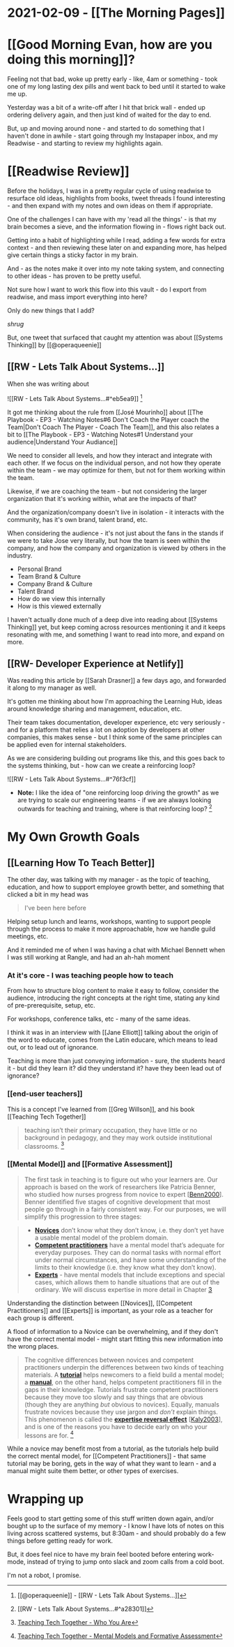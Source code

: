 # 2021-02-09 - [[The Morning Pages]]

# [[Good Morning Evan, how are you doing this morning]]?

Feeling not that bad, woke up pretty early - like, 4am or something - took one of my long lasting dex pills and went back to bed until it started to wake me up.

Yesterday was a bit of a write-off after I hit that brick wall - ended up ordering delivery again, and then just kind of waited for the day to end.

But, up and moving around none - and started to do something that I haven't done in awhile - start going through my Instapaper inbox, and my Readwise - and starting to review my highlights again.

# [[Readwise Review]]

Before the holidays, I was in a pretty regular cycle of using readwise to resurface old ideas, highlights from books, tweet threads I found interesting - and then expand with my notes and own ideas on them if appropriate. 

One of the challenges I can have with my 'read all the things' - is that my brain becomes a sieve, and the information flowing in - flows right back out.

Getting into a habit of highlighting while I read, adding a few words for extra context - and then reviewing these later on and expanding more, has helped give certain things a sticky factor in my brain.

And - as the notes make it over into my note taking system, and connecting to other ideas - has proven to be pretty useful.

Not sure how I want to work this flow into this vault - do I export from readwise, and mass import everything into here?

Only do new things that I add?

*shrug*

But, one tweet that surfaced that caught my attention was about [[Systems Thinking]] by [[@operaqueenie]]

## [[RW - Lets Talk About Systems...]]

When she was writing about

![[RW - Lets Talk About Systems...#^eb5ea9]] [^op1]

[^op1]: [[@operaqueenie]] - [[RW - Lets Talk About Systems...]]

It got me thinking about the rule from [[José Mourinho]] about [[The Playbook - EP3 - Watching Notes#6 Don't Coach the Player coach the Team|Don't Coach The Player - Coach The Team]], and this also relates a bit to [[The Playbook - EP3 - Watching Notes#1 Understand your audience|Understand Your Audiance]]

We need to consider all levels, and how they interact and integrate with each other. If we focus on the individual person, and not how they operate within the team - we may optimize for them, but not for them working within the team.

Likewise, if we are coaching the team - but not considering the larger organization that it's working within, what are the impacts of that?

And the organization/company doesn't live in isolation - it interacts with the community, has it's own brand, talent brand, etc.

When considering the audience - it's not just about the fans in the stands if we were to take Jose very literally, but how the team is seen within the company, and how the company and organization is viewed by others in the industry.

- Personal Brand
- Team Brand & Culture
- Company Brand & Culture
- Talent Brand 
- How do we view this internally
- How is this viewed externally 

I haven't actually done much of a deep dive into reading about  [[Systems Thinking]] yet, but keep coming across resources mentioning it and it keeps resonating with me, and something I want to read into more, and expand on more.


## [[RW- Developer Experience at Netlify]]

Was reading this article by [[Sarah Drasner]] a few days ago, and forwarded it along to my manager as well. 

It's gotten me thinking about how I'm approaching the Learning Hub, ideas around knowledge sharing and management, education, etc. 

Their team takes documentation, developer experience, etc very seriously - and for a platform that relies a lot on adoption by developers at other companies, this makes sense - but I think some of the same principles can be applied even for internal stakeholders.

As we are considering building out programs like this, and this goes back to the systems thinking, but - how can we create a reinforcing loop? 

![[RW - Lets Talk About Systems...#^76f3cf]]

- **Note:** I like the idea of "one reinforcing loop driving the growth"
      as we are trying to scale our engineering teams - if we are always looking outwards for teaching and training, where is that reinforcing loop? [^evnote1]
	  
[^evnote1]: [[RW - Lets Talk About Systems...#^a28301]]

# My Own Growth Goals

## [[Learning How To Teach Better]]

The other day, was talking with my manager - as the topic of teaching, education, and how to support employee growth better, and something that clicked a bit in my head was

> I've been here before

Helping setup lunch and learns, workshops, wanting to support people through the process to make it more approachable, how we handle guild meetings, etc. 

And it reminded me of when I was having a chat with Michael Bennett when I was still working at Rangle, and had an ah-hah moment

### At it's core - I was teaching people how to teach

From how to structure blog content to make it easy to follow, consider the audience, introducing the right concepts at the right time, stating any kind of pre-prerequisite, setup, etc.

For workshops, conference talks, etc - many of the same ideas.

I think it was in an interview with [[Jane Elliott]] talking about the origin of the word to educate, comes from the Latin educare, which means to lead out, or to lead out of ignorance. 

Teaching is more than just conveying information - sure, the students heard it - but did they learn it? did they understand it? have they been lead out of ignorance?

### [[end-user teachers]]

This is a concept I've learned from [[Greg Willson]], and his book [[Teaching Tech Together]]

>  teaching isn’t their primary occupation, they have little or no background in pedagogy, and they may work outside institutional classrooms. [^ttendt]

[^ttendt]: [Teaching Tech Together - Who You Are](https://teachtogether.tech/en/index.html#s:intro-audience)

### [[Mental Model]] and [[Formative Assessment]]

> The first task in teaching is to figure out who your learners are. Our approach is based on the work of researchers like Patricia Benner, who studied how nurses progress from novice to expert \[[Benn2000](https://teachtogether.tech/en/index.html#ref-Benn2000)\]. Benner identified five stages of cognitive development that most people go through in a fairly consistent way. For our purposes, we will simplify this progression to three stages:

> -  [**Novices**](https://teachtogether.tech/en/index.html#g:novice) don’t know what they don’t know, i.e. they don’t yet have a usable mental model of the problem domain.
> - [**Competent practitioners**](https://teachtogether.tech/en/index.html#g:competent-practitioner) have a mental model that’s adequate for everyday purposes. They can do normal tasks with normal effort under normal circumstances, and have some understanding of the limits to their knowledge (i.e. they know what they don’t know).
> - [**Experts**](https://teachtogether.tech/en/index.html#g:expert) - have mental models that include exceptions and special cases, which allows them to handle situations that are out of the ordinary. We will discuss expertise in more detail in Chapter [3](https://teachtogether.tech/en/index.html#s:memory)

Understanding the distinction between [[Novices]], [[Competent Practitioners]] and [[Experts]] is important, as your role as a teacher for each group is different.

A flood of information to a Novice can be overwhelming, and if they don't have the correct mental model - might start fitting this new information into the wrong places.

> The cognitive differences between novices and competent practitioners underpin the differences between two kinds of teaching materials. 
> A [**tutorial**](https://teachtogether.tech/en/index.html#g:tutorial) helps newcomers to a field build a mental model; a [**manual**](https://teachtogether.tech/en/index.html#g:manual), on the other hand, helps competent practitioners fill in the gaps in their knowledge. 
> Tutorials frustrate competent practitioners because they move too slowly and say things that are obvious (though they are anything _but_ obvious to novices). Equally, manuals frustrate novices because they use jargon and _don’t_ explain things. 
> This phenomenon is called the [**expertise reversal effect**](https://teachtogether.tech/en/index.html#g:expertise-reversal) \[[Kaly2003](https://teachtogether.tech/en/index.html#ref-Kaly2003)\], and is one of the reasons you have to decide early on who your lessons are for. [^ttetmodel]

[^ttetmodel]: [Teaching Tech Together - Mental Models and Formative Assessment](https://teachtogether.tech/en/index.html#s:models)

While a novice may benefit most from a tutorial, as the tutorials help build the correct mental model, for [[Competent Practitioners]] - that same tutorial may be boring, gets in the way of what they want to learn  - and a manual might suite them better, or other types of exercises.


# Wrapping up

Feels good to start getting some of this stuff written down again, and/or bought up to the surface of my memory - I know I have lots of notes on this living across scattered systems, but 8:30am - and should probably do a few things before getting ready for work.

But, it does feel nice to have my brain feel booted before entering work-mode, instead of trying to jump onto slack and zoom calls from a cold boot. 

I'm not a robot, I promise. 
